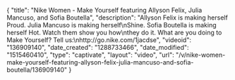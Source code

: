 {
    "title": "Nike Women - Make Yourself featuring Allyson Felix, Julia Mancuso, and Sofia Boutella",
    "description": "Allyson Felix is making herself Proud. Julia Mancuso is making herself\nShine. Sofia Boutella is making herself Hot.  Watch them show you how\nthey do it.  What are you doing to Make Yourself? Tell us:\nhttp:\/\/go.nike.com\/1jacdse",
    "videoid": "136909140",
    "date_created": "1288733466",
    "date_modified": "1515460410",
    "type": "captivate",
    "layout": "video",
    "url": "\/v\/nike-women-make-yourself-featuring-allyson-felix-julia-mancuso-and-sofia-boutella\/136909140"
}